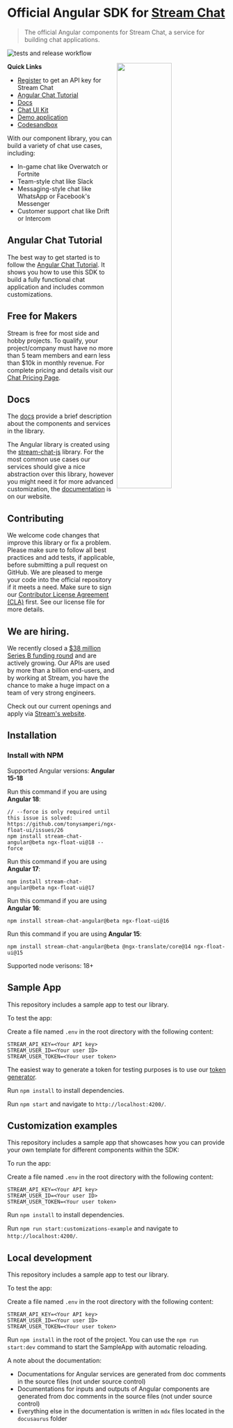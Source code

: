 # Official Angular SDK for [Stream Chat](https://getstream.io/chat/sdk/react/)

> The official Angular components for Stream Chat, a service for building chat applications.

![tests and release workflow](https://github.com/GetStream/stream-chat-angular/actions/workflows/workflow.yml/badge.svg)

<img align="right" src="https://getstream.imgix.net/images/chat/chattutorialart@3x.png?auto=format,enhance" width="50%" />

**Quick Links**

- [Register](https://getstream.io/chat/trial/) to get an API key for Stream Chat
- [Angular Chat Tutorial](https://getstream.io/chat/angular/tutorial/)
- [Docs](https://getstream.io/chat/docs/sdk/angular/)
- [Chat UI Kit](https://getstream.io/chat/ui-kit/)
- [Demo application](https://angular-chat-demo-getstreamio.vercel.app/)
- [Codesandbox](https://codesandbox.io/p/devbox/stream-chat-angular-sample-app-gkczc5?file=%2Fsrc%2Fapp%2Fapp.component.ts%3A11%2C32)

With our component library, you can build a variety of chat use cases, including:

- In-game chat like Overwatch or Fortnite
- Team-style chat like Slack
- Messaging-style chat like WhatsApp or Facebook's Messenger
- Customer support chat like Drift or Intercom

## Angular Chat Tutorial

The best way to get started is to follow the [Angular Chat Tutorial](https://getstream.io/chat/angular/tutorial/). It shows you how to use this SDK to build a fully functional chat application and includes common customizations.

## Free for Makers

Stream is free for most side and hobby projects. To qualify, your project/company must have no more than 5 team members and earn less than $10k in monthly revenue.
For complete pricing and details visit our [Chat Pricing Page](https://getstream.io/chat/pricing/).

## Docs

The [docs](https://getstream.io/chat/docs/sdk/angular/) provide a brief description about the components and services in the library.

The Angular library is created using the [stream-chat-js](https://github.com/getstream/stream-chat-js) library. For the most common use cases our services should give a nice abstraction over this library, however you might need it for more advanced customization, the [documentation](https://getstream.io/chat/docs/js/) is on our website.

## Contributing

We welcome code changes that improve this library or fix a problem. Please make sure to follow all best practices and add tests, if applicable, before submitting a pull request on GitHub. We are pleased to merge your code into the official repository if it meets a need. Make sure to sign our [Contributor License Agreement (CLA)](https://docs.google.com/forms/d/e/1FAIpQLScFKsKkAJI7mhCr7K9rEIOpqIDThrWxuvxnwUq2XkHyG154vQ/viewform) first. See our license file for more details.

## We are hiring.

We recently closed a [$38 million Series B funding round](https://techcrunch.com/2021/03/04/stream-raises-38m-as-its-chat-and-activity-feed-apis-power-communications-for-1b-users/) and are actively growing.
Our APIs are used by more than a billion end-users, and by working at Stream, you have the chance to make a huge impact on a team of very strong engineers.

Check out our current openings and apply via [Stream's website](https://getstream.io/team/#jobs).

## Installation

### Install with NPM

Supported Angular versions: **Angular 15-18**

Run this command if you are using **Angular 18**:

```shell
// --force is only required until this issue is solved: https://github.com/tonysamperi/ngx-float-ui/issues/26
npm install stream-chat-angular@beta ngx-float-ui@18 --force
```

Run this command if you are using **Angular 17**:

```shell
npm install stream-chat-angular@beta ngx-float-ui@17
```

Run this command if you are using **Angular 16**:

```shell
npm install stream-chat-angular@beta ngx-float-ui@16
```

Run this command if you are using **Angular 15**:

```shell
npm install stream-chat-angular@beta @ngx-translate/core@14 ngx-float-ui@15
```

Supported node verisons: 18+

## Sample App

This repository includes a sample app to test our library.

To test the app:

Create a file named `.env` in the root directory with the following content:

```
STREAM_API_KEY=<Your API key>
STREAM_USER_ID=<Your user ID>
STREAM_USER_TOKEN=<Your user token>
```

The easiest way to generate a token for testing purposes is to use our [token generator](https://getstream.io/chat/docs/react/token_generator/).

Run `npm install` to install dependencies.

Run `npm start` and navigate to `http://localhost:4200/`.

## Customization examples

This repository includes a sample app that showcases how you can provide your own template for different components within the SDK:

To run the app:

Create a file named `.env` in the root directory with the following content:

```
STREAM_API_KEY=<Your API key>
STREAM_USER_ID=<Your user ID>
STREAM_USER_TOKEN=<Your user token>
```

Run `npm install` to install dependencies.

Run `npm run start:customizations-example` and navigate to `http://localhost:4200/`.

## Local development

This repository includes a sample app to test our library.

To test the app:

Create a file named `.env` in the root directory with the following content:

```
STREAM_API_KEY=<Your API key>
STREAM_USER_ID=<Your user ID>
STREAM_USER_TOKEN=<Your user token>
```

Run `npm install` in the root of the project. You can use the `npm run start:dev` command to start the SampleApp with automatic reloading.

A note about the documentation:

- Documentations for Angular services are generated from doc comments in the source files (not under source control)
- Documentations for inputs and outputs of Angular components are generated from doc comments in the source files (not under source control)
- Everything else in the documentation is written in `mdx` files located in the `docusaurus` folder

